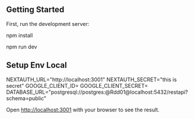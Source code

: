## Getting Started

First, run the development server:

npm install

npm run dev

## Setup Env Local

NEXTAUTH_URL="http://localhost:3001"
NEXTAUTH_SECRET="this is secret"
GOOGLE_CLIENT_ID=
GOOGLE_CLIENT_SECRET=
DATABASE_URL="postgresql://postgres:@Rdd01@localhost:5432/restapi?schema=public"

Open [http://localhost:3001](http://localhost:3001) with your browser to see the result.
